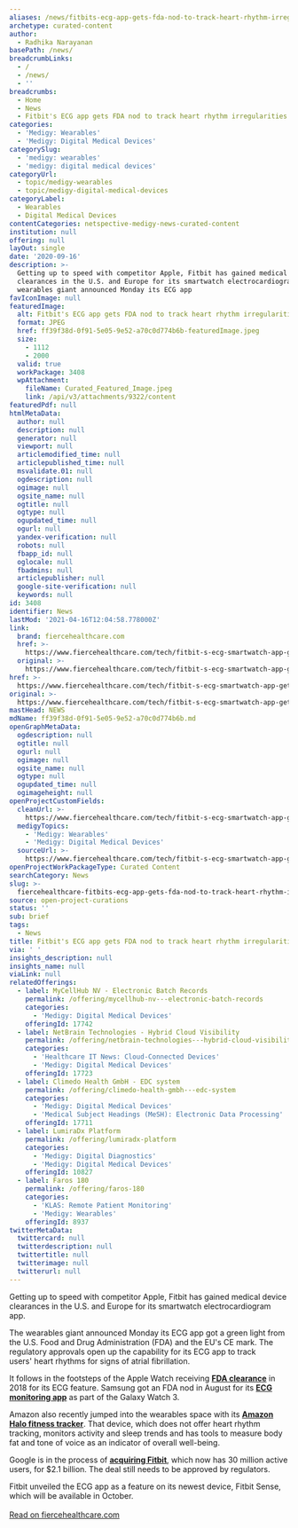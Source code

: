 ```yaml
---
aliases: /news/fitbits-ecg-app-gets-fda-nod-to-track-heart-rhythm-irregularities
archetype: curated-content
author:
  - Radhika Narayanan
basePath: /news/
breadcrumbLinks:
  - /
  - /news/
  - ''
breadcrumbs:
  - Home
  - News
  - Fitbit's ECG app gets FDA nod to track heart rhythm irregularities
categories:
  - 'Medigy: Wearables'
  - 'Medigy: Digital Medical Devices'
categorySlug:
  - 'medigy: wearables'
  - 'medigy: digital medical devices'
categoryUrl:
  - topic/medigy-wearables
  - topic/medigy-digital-medical-devices
categoryLabel:
  - Wearables
  - Digital Medical Devices
contentCategories: netspective-medigy-news-curated-content
institution: null
offering: null
layOut: single
date: '2020-09-16'
description: >-
  Getting up to speed with competitor Apple, Fitbit has gained medical device
  clearances in the U.S. and Europe for its smartwatch electrocardiogram app.The
  wearables giant announced Monday its ECG app 
favIconImage: null
featuredImage:
  alt: Fitbit's ECG app gets FDA nod to track heart rhythm irregularities
  format: JPEG
  href: ff39f38d-0f91-5e05-9e52-a70c0d774b6b-featuredImage.jpeg
  size:
    - 1112
    - 2000
  valid: true
  workPackage: 3408
  wpAttachment:
    fileName: Curated_Featured_Image.jpeg
    link: /api/v3/attachments/9322/content
featuredPdf: null
htmlMetaData:
  author: null
  description: null
  generator: null
  viewport: null
  articlemodified_time: null
  articlepublished_time: null
  msvalidate.01: null
  ogdescription: null
  ogimage: null
  ogsite_name: null
  ogtitle: null
  ogtype: null
  ogupdated_time: null
  ogurl: null
  yandex-verification: null
  robots: null
  fbapp_id: null
  oglocale: null
  fbadmins: null
  articlepublisher: null
  google-site-verification: null
  keywords: null
id: 3408
identifier: News
lastMod: '2021-04-16T12:04:58.778000Z'
link:
  brand: fiercehealthcare.com
  href: >-
    https://www.fiercehealthcare.com/tech/fitbit-s-ecg-smartwatch-app-gets-fda-nod-to-track-heart-rhythm-irregularity
  original: >-
    https://www.fiercehealthcare.com/tech/fitbit-s-ecg-smartwatch-app-gets-fda-nod-to-track-heart-rhythm-irregularity
href: >-
  https://www.fiercehealthcare.com/tech/fitbit-s-ecg-smartwatch-app-gets-fda-nod-to-track-heart-rhythm-irregularity
original: >-
  https://www.fiercehealthcare.com/tech/fitbit-s-ecg-smartwatch-app-gets-fda-nod-to-track-heart-rhythm-irregularity
mastHead: NEWS
mdName: ff39f38d-0f91-5e05-9e52-a70c0d774b6b.md
openGraphMetaData:
  ogdescription: null
  ogtitle: null
  ogurl: null
  ogimage: null
  ogsite_name: null
  ogtype: null
  ogupdated_time: null
  ogimageheight: null
openProjectCustomFields:
  cleanUrl: >-
    https://www.fiercehealthcare.com/tech/fitbit-s-ecg-smartwatch-app-gets-fda-nod-to-track-heart-rhythm-irregularity
  medigyTopics:
    - 'Medigy: Wearables'
    - 'Medigy: Digital Medical Devices'
  sourceUrl: >-
    https://www.fiercehealthcare.com/tech/fitbit-s-ecg-smartwatch-app-gets-fda-nod-to-track-heart-rhythm-irregularity
openProjectWorkPackageType: Curated Content
searchCategory: News
slug: >-
  fiercehealthcare-fitbits-ecg-app-gets-fda-nod-to-track-heart-rhythm-irregularities
source: open-project-curations
status: ''
sub: brief
tags:
  - News
title: Fitbit's ECG app gets FDA nod to track heart rhythm irregularities
via: ' '
insights_description: null
insights_name: null
viaLink: null
relatedOfferings:
  - label: MyCellHub NV - Electronic Batch Records
    permalink: /offering/mycellhub-nv---electronic-batch-records
    categories:
      - 'Medigy: Digital Medical Devices'
    offeringId: 17742
  - label: NetBrain Technologies - Hybrid Cloud Visibility
    permalink: /offering/netbrain-technologies---hybrid-cloud-visibility
    categories:
      - 'Healthcare IT News: Cloud-Connected Devices'
      - 'Medigy: Digital Medical Devices'
    offeringId: 17723
  - label: Climedo Health GmbH - EDC system
    permalink: /offering/climedo-health-gmbh---edc-system
    categories:
      - 'Medigy: Digital Medical Devices'
      - 'Medical Subject Headings (MeSH): Electronic Data Processing'
    offeringId: 17711
  - label: LumiraDx Platform
    permalink: /offering/lumiradx-platform
    categories:
      - 'Medigy: Digital Diagnostics'
      - 'Medigy: Digital Medical Devices'
    offeringId: 10827
  - label: Faros 180
    permalink: /offering/faros-180
    categories:
      - 'KLAS: Remote Patient Monitoring'
      - 'Medigy: Wearables'
    offeringId: 8937
twitterMetaData:
  twittercard: null
  twitterdescription: null
  twittertitle: null
  twitterimage: null
  twitterurl: null
---
```

<p>Getting up to speed with competitor Apple, Fitbit has gained medical device clearances in the U.S. and Europe for its smartwatch electrocardiogram app.</p><p>The wearables giant announced Monday its ECG app got a green light from the U.S. Food and Drug Administration (FDA) and the EU's CE mark. The regulatory approvals open up the capability&nbsp;for its ECG app to&nbsp;track users'&nbsp;heart rhythms for signs of atrial fibrillation.</p><p>It follows in the footsteps of the Apple Watch receiving&nbsp;<a href="https://www.fiercebiotech.com/medtech/new-apple-watch-receives-fda-clearance-for-built-ecg"><strong>FDA clearance</strong></a>&nbsp;in 2018&nbsp;for its ECG feature. Samsung&nbsp;got&nbsp;an FDA nod in August for its <a href="https://www.theverge.com/2020/8/5/21355646/samsung-galaxy-watch-3-heart-monitoring-ecg-fda-clearance"><strong>ECG monitoring app</strong></a>&nbsp;as part of the Galaxy Watch 3.</p><p>Amazon also recently jumped into the wearables space with its <a href="https://www.fiercehealthcare.com/tech/competing-apple-and-fitbit-amazon-launches-health-wearable-tracks-activity-body-fat-and"><strong>Amazon Halo fitness tracker</strong></a>. That device, which does not offer heart rhythm tracking, monitors&nbsp;activity and sleep trends and has&nbsp;tools to measure body fat and tone of voice as an indicator of overall well-being.</p><p>Google is in the process of <a href="https://www.fiercehealthcare.com/tech/a-play-for-consumer-health-data-google-acquires-wearables-giant-fitbit-for-2-1b"><strong>acquiring Fitbit</strong></a>, which now has 30 million active users, for $2.1 billion. The deal still needs to be approved by regulators.</p><p>Fitbit unveiled the ECG app as a feature on its newest device, Fitbit Sense, which will be available in October.<br><br><a href="https://www.fiercehealthcare.com/tech/fitbit-s-ecg-smartwatch-app-gets-fda-nod-to-track-heart-rhythm-irregularity">Read on fiercehealthcare.com</a></p>